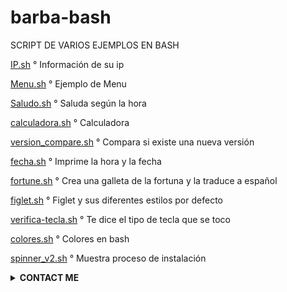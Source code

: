 # barba-bash
SCRIPT DE VARIOS EJEMPLOS EN BASH 

[IP.sh](IP.sh) ° Información de su ip


[Menu.sh](Menu.sh) ° Ejemplo de Menu


[Saludo.sh](Saludo.sh) ° Saluda según la hora 


[calculadora.sh](calculadora.sh) ° Calculadora


[version_compare.sh](version_compare.sh) ° Compara si existe una nueva versión


[fecha.sh](fecha.sh) ° Imprime la hora y la fecha


[fortune.sh](fortune.sh) ° Crea una galleta de la fortuna y la traduce a español


[figlet.sh](figlet.sh) ° Figlet y sus diferentes estilos por defecto


[verifica-tecla.sh](verifica-tecla.sh) ° Te dice el tipo de tecla que se toco


[colores.sh](colores.sh) ° Colores en bash


[spinner_v2.sh](spinner_v2.sh) ° Muestra proceso de instalación 


<details>
  <summary><b>CONTACT ME</b></summary><br>

  - <a href="https://https://www.facebook.com/jorgeolegario.barbamacias.1"/><img alt="Rizky Facebook" align="left" width="22px" src="https://cdn.jsdelivr.net/npm/simple-icons@v3/icons/facebook.svg" /><b>Agregar</b></a><br>
  - <a href="https://t.me/Jorgebarba"/><img alt="JORGE BARBA" align="left" width="22px" src="https://cdn.jsdelivr.net/npm/simple-icons@v3/icons/telegram.svg" /><b>Telegram</b></a><br>
  </p>
  - <a href="https://youtube.com/c/JorgeBarba99"/><img alt="JORGE BARBA" align="left" width="22px" src="https://cdn.jsdelivr.net/npm/simple-icons@v3/icons/youtube.svg" /><b>Youtube</b></a><br>
  </p>
</details>
